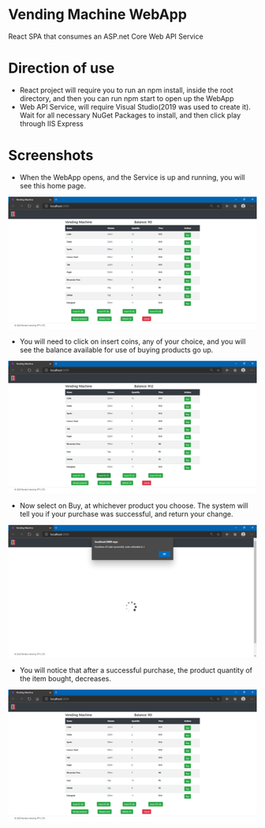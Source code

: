 # Vending Machine WebApp
React SPA that consumes an ASP.net Core Web API Service

# Direction of use
- React project will require you to run an npm install, inside the root directory, and then you can run npm start to open up the WebApp
- Web API Service, will require Visual Studio(2019 was used to create it). Wait for all necessary NuGet Packages to install, and then click play through IIS Express

# Screenshots
- When the WebApp opens, and the Service is up and running, you will see this home page.

![alt text](screenshots/AppOpen.png "Home Page")

- You will need to click on insert coins, any of your choice, and you will see the balance available for use of buying products go up. 

![alt text](screenshots/AppUseCoins.png "Use Coins")

- Now select on Buy, at whichever product you choose. The system will tell you if your purchase was successful, and return your change. 

![alt text](screenshots/AppBuy.png "Use Coins")

- You will notice that after a successful purchase, the product quantity of the item bought, decreases. 

![alt text](screenshots/AppAfterBuy.png "Use Coins")
